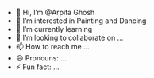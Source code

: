 - 👋 Hi, I’m @Arpita Ghosh
- 👀 I’m interested in Painting and Dancing
- 🌱 I’m currently learning
- 💞️ I’m looking to collaborate on ...
- 📫 How to reach me ...
- 😄 Pronouns: ...
- ⚡ Fun fact: ...

<!---
Arpitagho/Arpitagho is a ✨ special ✨ repository because its `README.md` (this file) appears on your GitHub profile.
You can click the Preview link to take a look at your changes.
--->
